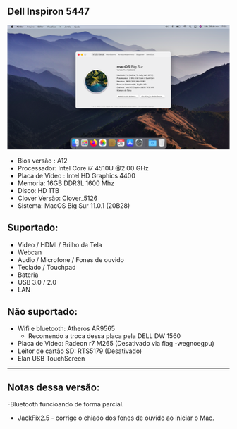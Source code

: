 ## Dell Inspiron 5447

![Screenshot](https://github.com/marcello0201/Dell-5447-Hackintosh-Big-Sur/blob/main/imagem/Big%20Sur%20on%20Dell%205447.png)

- Bios versão :  A12
- Processador: Intel Core i7 4510U @2.00 GHz
- Placa de Video : Intel HD  Graphics 4400
- Memoria: 16GB DDR3L 1600 Mhz
- Disco: HD 1TB 
- Clover Versão: Clover_5126 
- Sistema:  MacOS Big Sur 11.0.1 (20B28)

## Suportado:

- Video / HDMI / Brilho da Tela
- Webcan
- Audio / Microfone / Fones de ouvido
- Teclado / Touchpad 
- Bateria
- USB 3.0 / 2.0
- LAN

## Não suportado:

- Wifi e bluetooth: Atheros AR9565
    - Recomendo a troca dessa placa pela  DELL DW 1560
- Placa de Video: Radeon r7 M265 (Desativado via flag -wegnoegpu) 
- Leitor de cartão SD: RTS5179 (Desativado) 
- Elan USB TouchScreen



-------------------
## Notas dessa versão:
-Bluetooth funcioando de forma parcial.
- JackFix2.5 - corrige o chiado dos fones de ouvido ao iniciar o Mac.
